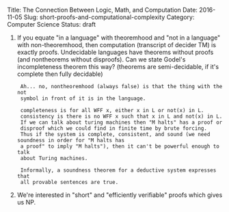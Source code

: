 Title: The Connection Between Logic, Math, and Computation
Date: 2016-11-05
Slug: short-proofs-and-computational-complexity
Category: Computer Science
Status: draft

1. If you equate "in a language" with theoremhood and "not in a language" with
   non-theoremhood, then computation (transcript of decider TM) is exactly
   proofs. Undecidable languages have theorems without proofs (and nontheorems
   without disproofs). Can we state Godel's incompleteness theorem this way?
    (theorems are semi-decidable, if it's complete then fully decidable)

        Ah... no, nontheoremhood (always false) is that the thing with the not
        symbol in front of it is in the language.

        completeness is for all WFF x, either x in L or not(x) in L.
        consistency is there is no WFF x such that x in L and not(x) in L.
        If we can talk about turing machines then "M halts" has a proof or
        disproof which we could find in finite time by brute forcing.
        Thus if the system is complete, consistent, and sound (we need soundness in order for "M halts has
        a proof" to imply "M halts"), then it can't be powerful enough to talk
        about Turing machines.

        Informally, a soundness theorem for a deductive system expresses that
        all provable sentences are true.

1. We're interested in "short" and "efficiently verifiable" proofs which gives
   us NP.
